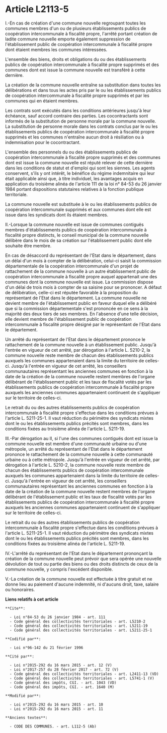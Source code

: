 # Article L2113-5

I.-En cas de création d'une commune nouvelle regroupant toutes les communes membres d'un ou de plusieurs établissements
publics de coopération intercommunale à fiscalité propre, l'arrêté portant création de ladite commune nouvelle emporte
également suppression de l'établissement public de coopération intercommunale à fiscalité propre dont étaient membres les
communes intéressées. 

L'ensemble des biens, droits et obligations du ou des établissements publics de coopération intercommunale à fiscalité propre
supprimés et des communes dont est issue la commune nouvelle est transféré à cette dernière. 

La création de la commune nouvelle entraîne sa substitution dans toutes les délibérations et dans tous les actes pris par le
ou les établissements publics de coopération intercommunale à fiscalité propre supprimés et par les communes qui en étaient
membres. 

Les contrats sont exécutés dans les conditions antérieures jusqu'à leur échéance, sauf accord contraire des parties. Les
cocontractants sont informés de la substitution de personne morale par la commune nouvelle. La substitution de personne
morale dans les contrats conclus par le ou les établissements publics de coopération intercommunale à fiscalité propre
supprimés et les communes n'entraîne aucun droit à résiliation ou à indemnisation pour le cocontractant. 

L'ensemble des personnels du ou des établissements publics de coopération intercommunale à fiscalité propre supprimés et des
communes dont est issue la commune nouvelle est réputé relever de cette dernière dans les conditions de statut et d'emploi
qui sont les siennes. Les agents conservent, s'ils y ont intérêt, le bénéfice du régime indemnitaire qui leur était
applicable ainsi que, à titre individuel, les avantages acquis en application du troisième alinéa de l'article 111 de la loi
n° 84-53 du 26 janvier 1984 portant dispositions statutaires relatives à la fonction publique territoriale. 

La commune nouvelle est substituée à le ou les établissements publics de coopération intercommunale supprimés et aux communes
dont elle est issue dans les syndicats dont ils étaient membres. 

II.-Lorsque la commune nouvelle est issue de communes contiguës membres d'établissements publics de coopération
intercommunale à fiscalité propre distincts, le conseil municipal de la commune nouvelle délibère dans le mois de sa création
sur l'établissement public dont elle souhaite être membre. 

En cas de désaccord du représentant de l'Etat dans le département, dans un délai d'un mois à compter de la délibération,
celui-ci saisit la commission départementale de la coopération intercommunale d'un projet de rattachement de la commune
nouvelle à un autre établissement public de coopération intercommunale à fiscalité propre auquel appartenait une des communes
dont la commune nouvelle est issue. La commission dispose d'un délai de trois mois à compter de sa saisine pour se prononcer.
A défaut de délibération, celle-ci est réputée favorable à la proposition du représentant de l'Etat dans le département. La
commune nouvelle ne devient membre de l'établissement public en faveur duquel elle a délibéré que si la commission
départementale s'est prononcée en ce sens à la majorité des deux tiers de ses membres. En l'absence d'une telle décision,
elle devient membre de l'établissement public de coopération intercommunale à fiscalité propre désigné par le représentant de
l'Etat dans le département. 

Un arrêté du représentant de l'Etat dans le département prononce le rattachement de la commune nouvelle à un établissement
public. Jusqu'à l'entrée en vigueur de cet arrêté, par dérogation à l'article L. 5210-2, la commune nouvelle reste membre de
chacun des établissements publics auxquels les communes appartenaient dans la limite du territoire de celles-ci. Jusqu'à
l'entrée en vigueur de cet arrêté, les conseillers communautaires représentant les anciennes communes en fonction à la date
de la création de la commune nouvelle restent membres de l'organe délibérant de l'établissement public et les taux de
fiscalité votés par les établissements publics de coopération intercommunale à fiscalité propre auxquels les anciennes
communes appartenaient continuent de s'appliquer sur le territoire de celles-ci. 

Le retrait du ou des autres établissements publics de coopération intercommunale à fiscalité propre s'effectue dans les
conditions prévues à l'article L. 5211-25-1. Il vaut réduction du périmètre des syndicats mixtes dont le ou les
établissements publics précités sont membres, dans les conditions fixées au troisième alinéa de l'article L. 5211-19. 

III.-Par dérogation au II, si l'une des communes contiguës dont est issue la commune nouvelle est membre d'une communauté
urbaine ou d'une métropole, un arrêté du représentant de l'Etat dans le département prononce le rattachement de la commune
nouvelle à cette communauté urbaine ou à cette métropole. Jusqu'à l'entrée en vigueur de cet arrêté, par dérogation à
l'article L. 5210-2, la commune nouvelle reste membre de chacun des établissements publics de coopération intercommunale
auxquels les communes appartenaient dans la limite du territoire de celles-ci. Jusqu'à l'entrée en vigueur de cet arrêté, les
conseillers communautaires représentant les anciennes communes en fonction à la date de la création de la commune nouvelle
restent membres de l'organe délibérant de l'établissement public et les taux de fiscalité votés par les établissements
publics de coopération intercommunale à fiscalité propre auxquels les anciennes communes appartenaient continuent de
s'appliquer sur le territoire de celles-ci. 

Le retrait du ou des autres établissements publics de coopération intercommunale à fiscalité propre s'effectue dans les
conditions prévues à l'article L. 5211-25-1. Il vaut réduction du périmètre des syndicats mixtes dont le ou les
établissements publics précités sont membres, dans les conditions fixées au troisième alinéa de l'article L. 5211-19. 

IV.-L'arrêté du représentant de l'Etat dans le département prononçant la création de la commune nouvelle peut prévoir que
sera opérée une nouvelle dévolution de tout ou partie des biens ou des droits distincts de ceux de la commune nouvelle, y
compris l'excédent disponible. 

V.-La création de la commune nouvelle est effectuée à titre gratuit et ne donne lieu au paiement d'aucune indemnité, ni
d'aucuns droit, taxe, salaire ou honoraires.

**Liens relatifs à cet article**

	**Cite**:

	  - Loi n°84-53 du 26 janvier 1984 - art. 111
	  - Code général des collectivités territoriales - art. L5210-2
	  - Code général des collectivités territoriales - art. L5211-19
	  - Code général des collectivités territoriales - art. L5211-25-1

	**Codifié par**:

	  - Loi n°96-142 du 21 février 1996

	**Cité par**:

	  - Loi n°2015-292 du 16 mars 2015 - art. 12 (V)
	  - Loi n°2017-257 du 28 février 2017 - art. 72 (V)
	  - Code général des collectivités territoriales - art. L2411-13 (VD)
	  - Code général des collectivités territoriales - art. L5741-1 (V)
	  - Code général des impôts, CGI. - art. 1043 (VD)
	  - Code général des impôts, CGI. - art. 1640 (M)

	**Modifié par**:

	  - Loi n°2015-292 du 16 mars 2015 - art. 10
	  - Loi n°2015-292 du 16 mars 2015 - art. 11

	**Anciens textes**:

	  - CODE DES COMMUNES. - art. L112-5 (Ab)
